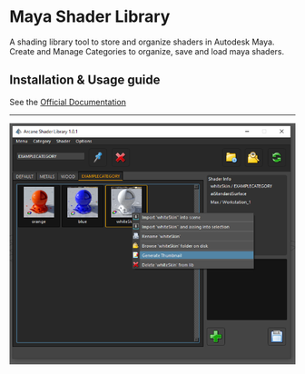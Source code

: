 # Maya Shader Library

A shading library tool to store and organize shaders in Autodesk Maya.
Create and Manage Categories to organize, save and load maya shaders.

Installation & Usage guide
--------------------------

See the [Official Documentation](https://mayashaderlibrary.readthedocs.io/en/latest/#)


----------------------------------
![ScreenShot](https://github.com/MaxRocamora/MayaShaderLibrary/blob/master/msl/ui/screenshot/uiMenu.png)
